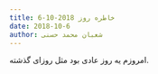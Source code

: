 ```yaml
---
title: خاطره روز 2018-10-6
date: 2018-10-6
author: شعبان محمد حسنی
---
```


امروزم یه روز عادی بود مثل روزای گذشته.